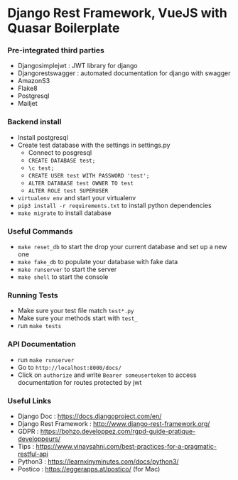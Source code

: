 # Django Rest Framework, VueJS with Quasar Boilerplate

### Pre-integrated third parties

- Djangosimplejwt : JWT library for django
- Djangorestswagger : automated documentation for django with swagger
- AmazonS3
- Flake8
- Postgresql
- Mailjet

### Backend install

- Install postgresql
- Create test database with the settings in settings.py
  - Connect to posgresql
  - `CREATE DATABASE test;`
  - `\c test;`
  - `CREATE USER test WITH PASSWORD 'test';`
  - `ALTER DATABASE test OWNER TO test`
  - `ALTER ROLE test SUPERUSER`
- `virtualenv env` and start your virtualenv
- `pip3 install -r requirements.txt` to install python dependencies
- `make migrate` to install database

### Useful Commands

- `make reset_db` to start the drop your current database and set up a new one
- `make fake_db` to populate your database with fake data
- `make runserver` to start the server
- `make shell` to start the console

### Running Tests

- Make sure your test file match `test*.py`
- Make sure your methods start with `test_`
- run `make tests`

### API Documentation

- run `make runserver`
- Go to `http://localhost:8000/docs/`
- Click on `authorize` and write `Bearer someusertoken` to access documentation for routes protected by jwt

### Useful Links

- Django Doc : https://docs.djangoproject.com/en/
- Django Rest Framework : http://www.django-rest-framework.org/
- GDPR : https://bohzo.developpez.com/rgpd-guide-pratique-developpeurs/
- Tips : https://www.vinaysahni.com/best-practices-for-a-pragmatic-restful-api
- Python3 : https://learnxinyminutes.com/docs/python3/
- Postico : https://eggerapps.at/postico/ (for Mac)
